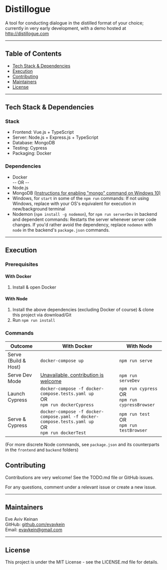 # Distillogue

A tool for conducting dialogue in the distilled format of your choice; currently in very early development, with a demo hosted at http://distillogue.com

---

## Table of Contents
* [Tech Stack & Dependencies](#tech-stack--dependencies)
* [Execution](#execution)
* [Contributing](#contributing)
* [Maintainers](#maintainers)
* [License](#license)

---

## Tech Stack & Dependencies

### Stack
  * Frontend: Vue.js + TypeScript
  * Server: Node.js + Express.js + TypeScript
  * Database: MongoDB
  * Testing: Cypress
  * Packaging: Docker

### Dependencies
* Docker  
-- OR --
* Node.js
* MongoDB [(Instructions for enabling "mongo" command on Windows 10)](https://stackoverflow.com/a/41507803)
* Windows, for `start` in some of the `npm run` commands: If not using Windows, replace with your OS's equivalent for execution in new/background terminal
* Nodemon (`npm install -g nodemon`), for `npm run serverDev` in backend and dependent commands: Restarts the server whenever server code changes. If you'd rather avoid the dependency, replace `nodemon` with `node` in the backend's `package.json` commands.

---

## Execution

### Prerequisites
#### With Docker
1. Install & open Docker    

#### With Node
1. Install the above dependencies (excluding Docker of course) & clone this project via download/Git
2. Run `npm run install`

### Commands

| Outcome | With Docker | With Node |
| --- | --- | --- |
| Serve (Build & Host) | `docker-compose up` | `npm run serve` |
| Serve Dev Mode | [Unavailable, contribution is welcome](https://github.com/EvAvKein/Distillogue/issues/1) | `npm run serveDev` |
| Launch Cypress | `docker-compose -f docker-compose.tests.yaml up` <br> OR <br> `npm run dockerCypress` | `npm run cypress` <br> OR <br> `npm run cypressBrowser` |
| Serve & Cypress | `docker-compose -f docker-compose.yaml -f docker-compose.tests.yaml up` <br> OR <br> `npm run dockerTest` | `npm run test` <br> OR <br> `npm run testBrowser` |

(For more discrete Node commands, see `package.json` and its counterparts in the `frontend` and `backend` folders)

## Contributing

Contributions are very welcome! See the TODO.md file or GitHub issues.

For any questions, comment under a relevant issue or create a new issue.

---

## Maintainers

Eve Aviv Keinan  
GitHub: [github.com/evavkein](https://github.com/EvAvKein)  
Email:  evavkein@gmail.com

---

## License
This project is under the MIT License - see the LICENSE.md file for details.
